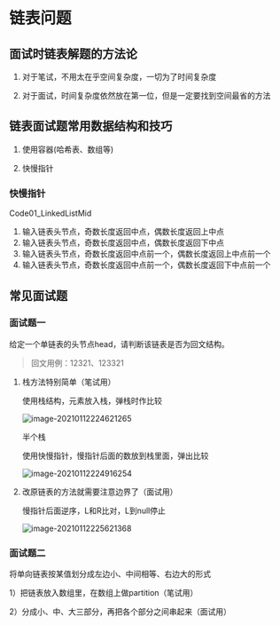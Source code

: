 # 链表问题

## 面试时链表解题的方法论 

1. 对于笔试，不用太在乎空间复杂度，一切为了时间复杂度

2. 对于面试，时间复杂度依然放在第一位，但是一定要找到空间最省的方法

## 链表面试题常用数据结构和技巧

1. 使用容器(哈希表、数组等)

2. 快慢指针 

### 快慢指针

Code01_LinkedListMid

1. 输入链表头节点，奇数长度返回中点，偶数长度返回上中点
2. 输入链表头节点，奇数长度返回中点，偶数长度返回下中点
3. 输入链表头节点，奇数长度返回中点前一个，偶数长度返回上中点前一个
4. 输入链表头节点，奇数长度返回中点前一个，偶数长度返回下中点前一个

## 常见面试题

### 面试题一

给定一个单链表的头节点head，请判断该链表是否为回文结构。

> 回文用例：12321、123321

1. 栈方法特别简单（笔试用）

   使用栈结构，元素放入栈，弹栈时作比较

   ![image-20210112224621265](https://yeyangshu-picgo.oss-cn-shanghai.aliyuncs.com/img/image-20210112224621265.png)

   半个栈

   使用快慢指针，慢指针后面的数放到栈里面，弹出比较

   ![image-20210112224916254](https://yeyangshu-picgo.oss-cn-shanghai.aliyuncs.com/img/image-20210112224916254.png)

   

2. 改原链表的方法就需要注意边界了（面试用）

   慢指针后面逆序，L和R比对，L到null停止

   ![image-20210112225621368](https://yeyangshu-picgo.oss-cn-shanghai.aliyuncs.com/img/image-20210112225621368.png)

### 面试题二

将单向链表按某值划分成左边小、中间相等、右边大的形式 

1）把链表放入数组里，在数组上做partition（笔试用）

2）分成小、中、大三部分，再把各个部分之间串起来（面试用）